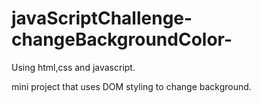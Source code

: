 # javaScriptChallenge-changeBackgroundColor-

Using html,css and javascript.

mini project that uses DOM styling to change background.
